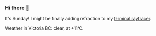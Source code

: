 ### Hi there :wave:

It's Sunday! I might be finally adding refraction to my [terminal raytracer](https://github.com/bewuethr/bash-raytracer).

Weather in Victoria BC: clear, at +11°C.
